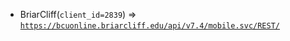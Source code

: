  - BriarCliff(`client_id=2839`) => [`https://bcuonline.briarcliff.edu/api/v7.4/mobile.svc/REST/`](https://bcuonline.briarcliff.edu/api/v7.4/mobile.svc/REST/)
